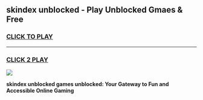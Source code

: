 
## skindex unblocked - Play Unblocked Gmaes & Free
<h3>
<a href="https://news.freeplayer.one?title=skindex_unblocked&ref=16F">CLICK TO PLAY</a></h3>
<hr>

<h3>
<a href="https://news.freeplayer.one?title=skindex_unblocked&ref=16F">CLICK 2 PLAY</a>
  
</h3>

<a href="https://news.freeplayer.one?title=skindex_unblocked&ref=16F/"><img src="https://clearcache.store/games.png"></a>


**skindex unblocked games unblocked: Your Gateway to Fun and Accessible Online Gaming**

